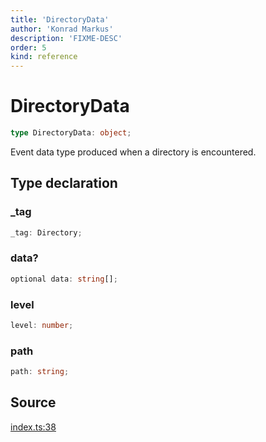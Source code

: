 ```yaml
---
title: 'DirectoryData'
author: 'Konrad Markus'
description: 'FIXME-DESC'
order: 5
kind: reference
---
```


# DirectoryData

```ts
type DirectoryData: object;
```

Event data type produced when a directory is encountered.

## Type declaration

### \_tag

```ts
_tag: Directory;
```

### data?

```ts
optional data: string[];
```

### level

```ts
level: number;
```

### path

```ts
path: string;
```

## Source

[index.ts:38](https://github.com/konkerdotdev/tiny-treecrawler-fp/blob/d889edd43bad878816e43a5941ed304eb3d9e371/src/index.ts#L38)
